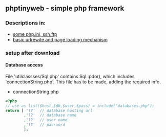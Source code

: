 ## phptinyweb  - simple php framework

### Descriptions in:

- [some php.ini, ssh,ftp](doc/someUbuntuSetup.md)
- [basic urlrewite and page loading mechanism](doc/pageRendering.md) 


### setup after download

#### Database access

File 'utilclassses/Sql.php' contains Sql::pdo(), which includes 'connectionString.php'. This file has to be made, adding the required info.

- connectionString.php
```php
<?php
// use as list($host,$db,$user,$pass) = include("databases.php");
return [ '??'  // database hosting url
        ,'??'  // database name
        ,'??'  // user name
        ,'??'  // password
        ];
```

